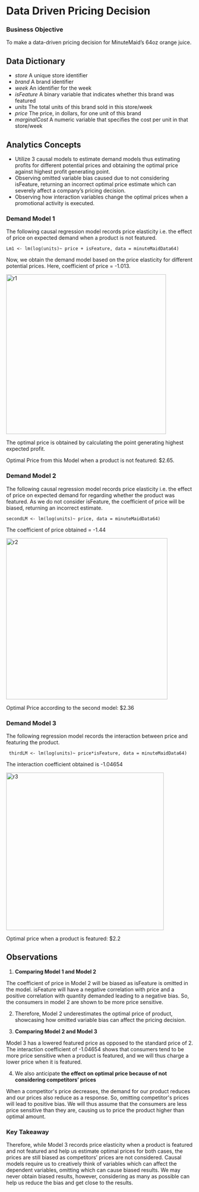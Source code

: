 # Data Driven Pricing Decision

### Business Objective 
To make a data-driven pricing decision for MinuteMaid’s 64oz orange juice. 

## Data Dictionary 
- _store_ A unique store identifier
- _brand_ A brand identifier
- _week_ An identifier for the week
- _isFeature_ A binary variable that indicates whether this brand was featured
- _units_ The total units of this brand sold in this store/week
- _price_ The price, in dollars, for one unit of this brand
- _marginalCost_ A numeric variable that specifies the cost per unit in that store/week 

## Analytics Concepts 
-	Utilize 3 causal models to estimate demand models thus estimating profits for different potential prices and obtaining the optimal price against highest profit generating point.
-	Observing omitted variable bias caused due to not considering isFeature, returning an incorrect optimal price estimate which can severely affect a company’s pricing decision.
-	Observing how interaction variables change the optimal prices when a promotional activity is executed.

### Demand Model 1

The following causal regression model records price elasticity i.e. the effect of price on expected demand when a product is not featured. 

`Lm1 <- lm(log(units)~ price + isFeature, data = minuteMaidData64)`

Now, we obtain the demand model based on the price elasticity for different potential prices. Here, coefficient of price = -1.013.

<img width="430" alt="r1" src="https://user-images.githubusercontent.com/119455759/211060937-b9168ac0-3568-4299-9a93-7e5a728c5f38.png">

The optimal price is obtained by calculating the point generating highest expected profit.

Optimal Price from this Model when a product is not featured: $2.65.

### Demand Model 2
The following causal regression model records price elasticity i.e. the effect of price on expected demand for regarding whether the product was featured. As we do not consider isFeature, the coefficient of price will be biased, returning an incorrect estimate.

`secondLM <- lm(log(units)~ price, data = minuteMaidData64)`

The coefficient of price obtained = -1.44

<img width="434" alt="r2" src="https://user-images.githubusercontent.com/119455759/211061049-68cf2b29-0893-48e3-8844-9fd75334b3d5.png">

Optimal Price according to the second model: $2.36

### Demand Model 3
The following regression model records the interaction between price and featuring the product.

` thirdLM <- lm(log(units)~ price*isFeature, data = minuteMaidData64)`

The interaction coefficient obtained is -1.04654

<img width="424" alt="r3" src="https://user-images.githubusercontent.com/119455759/211061111-98014646-bb95-4499-a2d2-61390308e1dc.png">

Optimal price when a product is featured: $2.2

## Observations
1.	**Comparing Model 1 and Model 2**

The coefficient of price in Model 2 will be biased as isFeature is omitted in the model. isFeature will have a negative correlation with price and a positive correlation with quantity demanded leading to a negative bias. So, the consumers in model 2 are shown to be more price sensitive. 

2.	Therefore, Model 2 underestimates the optimal price of product, showcasing how omitted variable bias can affect the pricing decision.

3.	**Comparing Model 2 and Model 3**

Model 3 has a lowered featured price as opposed to the standard price of 2. The interaction coefficient of -1.04654 shows that consumers tend to be more price sensitive when a product is featured, and we will thus charge a lower price when it is featured.

4.	We also anticipate **the effect on optimal price because of not considering competitors’ prices**

When a competitor's price decreases, the demand for our product reduces and our prices also reduce as a response. So, omitting competitor's prices will lead to positive bias. We will thus assume that the consumers are less price sensitive than they are, causing us to price the product higher than optimal amount.

### Key Takeaway 
Therefore, while Model 3 records price elasticity when a product is featured and not featured and help us estimate optimal prices for both cases, the prices are still biased as competitors’ prices are not considered. Causal models require us to creatively think of variables which can affect the dependent variables, omitting which can cause biased results. We may never obtain biased results, however, considering as many as possible can help us reduce the bias and get close to the results.
